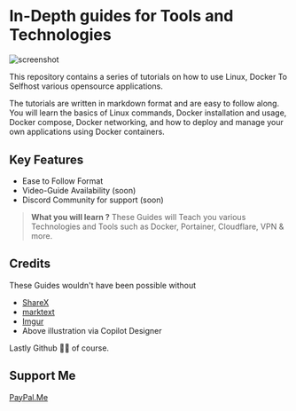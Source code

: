 <h1 align="center">
  <br>

</h1>

# In-Depth guides for Tools and Technologies

![screenshot](E:\user_libraries\Documents\GitHub\shownotes\thumb.jpg)

This repository contains a series of tutorials on how to use Linux, Docker To Selfhost various opensource applications. 

The tutorials are written in markdown format and are easy to follow along. 
You will learn the basics of Linux commands, Docker installation and usage, 
Docker compose, Docker networking, and how to deploy and manage your own applications using Docker containers.

## Key Features

* Ease to Follow Format
* Video-Guide Availability (soon)
* Discord Community for support (soon)



> **What you will learn ?**
> These Guides will Teach you various Technologies and Tools such as Docker, Portainer, Cloudflare, VPN & more.



## Credits

These Guides wouldn't have been possible without

- [ShareX](https://github.com/ShareX/ShareX)
- [marktext](https://github.com/marktext/marktext)
- [Imgur](https://imgur.com/)
- Above illustration via Copilot Designer

Lastly Github 🙏🙏 of course.

## Support Me

[PayPal.Me](https://www.paypal.com/paypalme/ysg2544)
